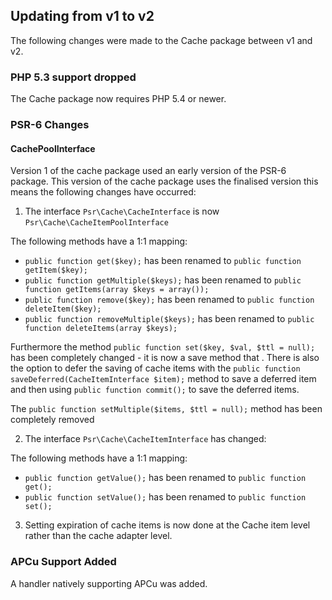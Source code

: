 ## Updating from v1 to v2

The following changes were made to the Cache package between v1 and v2.

### PHP 5.3 support dropped

The Cache package now requires PHP 5.4 or newer.

### PSR-6 Changes
#### CachePoolInterface

Version 1 of the cache package used an early version of the PSR-6 package.
This version of the cache package uses the finalised version this means the
following changes have occurred:

1. The interface `Psr\Cache\CacheInterface` is now  `Psr\Cache\CacheItemPoolInterface`

The following methods have a 1:1 mapping:
  * `public function get($key);` has been renamed to `public function getItem($key);`
  * `public function getMultiple($keys);` has been renamed to `public function getItems(array $keys = array());`
  * `public function remove($key);` has been renamed to `public function deleteItem($key);`
  * `public function removeMultiple($keys);` has been renamed to `public function deleteItems(array $keys);`

Furthermore the method `public function set($key, $val, $ttl = null);` has been completely changed - it is now
a save method that . There is also the option to defer the saving of cache items with the
`public function saveDeferred(CacheItemInterface $item);` method to save a deferred item and then using
`public function commit();` to save the deferred items.

The `public function setMultiple($items, $ttl = null);` method has been completely removed

2. The interface `Psr\Cache\CacheItemInterface` has changed:

The following methods have a 1:1 mapping:
  * `public function getValue();` has been renamed to `public function get();`
  * `public function setValue();` has been renamed to `public function set();`

3. Setting expiration of cache items is now done at the Cache item level rather than the cache adapter level.

### APCu Support Added
A handler natively supporting APCu was added.
